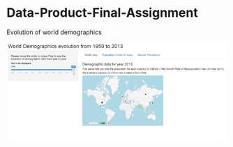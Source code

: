 # Data-Product-Final-Assignment
Evolution of world demographics


![alt text](https://github.com/baptistesola2/Data-Product-Final-Assignment/blob/master/DemographicsApp.png?raw=true)
